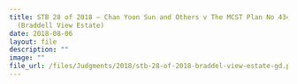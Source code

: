 ```yaml
---
title: STB 28 of 2018 – Chan Yoon Sun and Others v The MCST Plan No 4340
  (Braddell View Estate)
date: 2018-08-06
layout: file
description: ""
image: ""
file_url: /files/Judgments/2018/stb-28-of-2018-braddel-view-estate-gd.pdf
---
```

